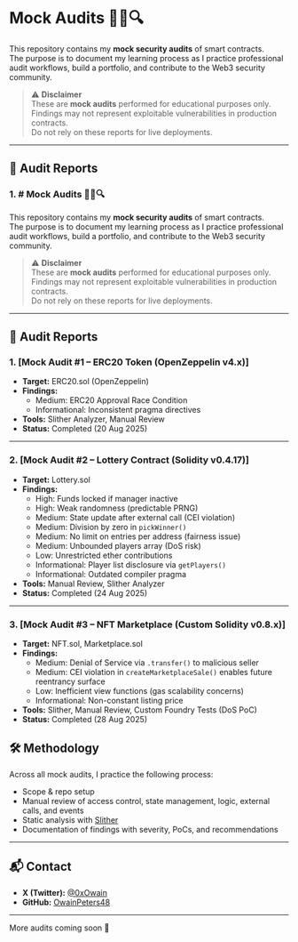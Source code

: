 # Mock Audits 🕵️‍♂️🔍

This repository contains my **mock security audits** of smart contracts.  
The purpose is to document my learning process as I practice professional audit workflows, build a portfolio, and contribute to the Web3 security community.  

> ⚠️ **Disclaimer**  
> These are **mock audits** performed for educational purposes only.  
> Findings may not represent exploitable vulnerabilities in production contracts.  
> Do not rely on these reports for live deployments.  

---

## 📂 Audit Reports

### 1. # Mock Audits 🕵️‍♂️🔍

This repository contains my **mock security audits** of smart contracts.  
The purpose is to document my learning process as I practice professional audit workflows, build a portfolio, and contribute to the Web3 security community.  

> ⚠️ **Disclaimer**  
> These are **mock audits** performed for educational purposes only.  
> Findings may not represent exploitable vulnerabilities in production contracts.  
> Do not rely on these reports for live deployments.  

---

## 📂 Audit Reports

### 1. [Mock Audit #1 – ERC20 Token (OpenZeppelin v4.x)]
- **Target:** ERC20.sol (OpenZeppelin)  
- **Findings:**  
  - Medium: ERC20 Approval Race Condition  
  - Informational: Inconsistent pragma directives  
- **Tools:** Slither Analyzer, Manual Review  
- **Status:** Completed (20 Aug 2025)  

---

### 2. [Mock Audit #2 – Lottery Contract (Solidity v0.4.17)]
- **Target:** Lottery.sol  
- **Findings:**  
  - High: Funds locked if manager inactive  
  - High: Weak randomness (predictable PRNG)  
  - Medium: State update after external call (CEI violation)  
  - Medium: Division by zero in `pickWinner()`  
  - Medium: No limit on entries per address (fairness issue)  
  - Medium: Unbounded players array (DoS risk)  
  - Low: Unrestricted ether contributions  
  - Informational: Player list disclosure via `getPlayers()`  
  - Informational: Outdated compiler pragma  
- **Tools:** Manual Review, Slither Analyzer  
- **Status:** Completed (24 Aug 2025)  

---

### 3. [Mock Audit #3 – NFT Marketplace (Custom Solidity v0.8.x)]
- **Target:** NFT.sol, Marketplace.sol  
- **Findings:**  
  - Medium: Denial of Service via `.transfer()` to malicious seller  
  - Medium: CEI violation in `createMarketplaceSale()` enables future reentrancy surface  
  - Low: Inefficient view functions (gas scalability concerns)  
  - Informational: Non-constant listing price   
- **Tools:** Slither, Manual Review, Custom Foundry Tests (DoS PoC)  
- **Status:** Completed (28 Aug 2025)  

## 🛠️ Methodology

Across all mock audits, I practice the following process:
- Scope & repo setup  
- Manual review of access control, state management, logic, external calls, and events  
- Static analysis with [Slither](https://github.com/crytic/slither)  
- Documentation of findings with severity, PoCs, and recommendations  

---

## 📬 Contact

- **X (Twitter):** [@0xOwain](https://x.com/0xOwain)  
- **GitHub:** [OwainPeters48](https://github.com/OwainPeters48)  

---

More audits coming soon 🚀

